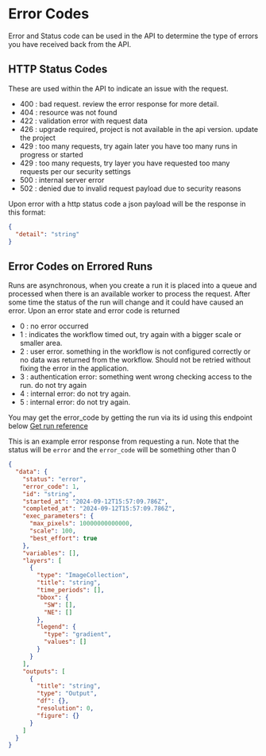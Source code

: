 # Error Codes
Error and Status code can be used in the API to determine the type of errors you have received back from the API. 

## HTTP Status Codes
These are used within the API to indicate an issue with the request.

- 400 : bad request. review the error response for more detail.
- 404 : resource was not found
- 422 : validation error with request data
- 426 : upgrade required, project is not available in the api version. update the project
- 429 : too many requests, try again later you have too many runs in progress or started
- 429 : too many requests, try layer you have requested too many requests per our security settings
- 500 : internal server error
- 502 : denied due to invalid request payload due to security reasons

Upon error with a http status code a json payload will be the response in this format:

```json
{
  "detail": "string"
}
```

## Error Codes on Errored Runs
Runs are asynchronous, when you create a run it is placed into a queue and processed when there is an available worker to process the request. 
After some time the status of the run will change and it could have caused an error. Upon an error state and error code is returned

- 0 : no error occurred
- 1 : indicates the workflow timed out, try again with a bigger scale or smaller area.
- 2 : user error. something in the workflow is not configured correctly or no data was returned from the workflow. Should not be retried without fixing the error in the application.
- 3 : authentication error: something went wrong checking access to the run. do not try again
- 4 : internal error: do not try again.
- 5 : internal error: do not try again.


You may get the error_code by getting the run via its id using this endpoint below
[Get run reference](https://api.earthblox.io/docs#/runs/get_run_v1beta_runs__run_id__get)


This is an example error response from requesting a run. Note that the status will be `error` and the `error_code` will be something other than 0

```json
{
  "data": {
    "status": "error",
    "error_code": 1,
    "id": "string",
    "started_at": "2024-09-12T15:57:09.786Z",
    "completed_at": "2024-09-12T15:57:09.786Z",
    "exec_parameters": {
      "max_pixels": 10000000000000,
      "scale": 100,
      "best_effort": true
    },
    "variables": [],
    "layers": [
      {
        "type": "ImageCollection",
        "title": "string",
        "time_periods": [],
        "bbox": {
          "SW": [],
          "NE": []
        },
        "legend": {
          "type": "gradient",
          "values": []
        }
      }
    ],
    "outputs": [
      {
        "title": "string",
        "type": "Output",
        "df": {},
        "resolution": 0,
        "figure": {}
      }
    ]
  }
}
```